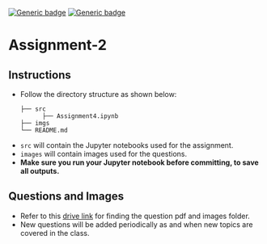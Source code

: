 [![Generic badge](https://img.shields.io/badge/DIP-Assignment:4-BLUE.svg)](https://shields.io/)
[![Generic badge](https://img.shields.io/badge/DUE-23:59hrs,16/11/2022-RED.svg)](https://shields.io/)

# Assignment-2

## Instructions
- Follow the directory structure as shown below: 
  ```
  ├── src           
        ├── Assignment4.ipynb
  ├── imgs   
  └── README.md
  ```
- `src` will contain the Jupyter notebooks used for the assignment.
- `images` will contain images used for the questions.
- **Make sure you run your Jupyter notebook before committing, to save all outputs.**

## Questions and Images
- Refer to this [drive link](https://drive.google.com/drive/folders/1tcmMEFAlwO3_CzzcFTmqtTHFYCP6MYcw?usp=sharing) for finding the question pdf and images folder.
- New questions will be added periodically as and when new topics are covered in the class.
